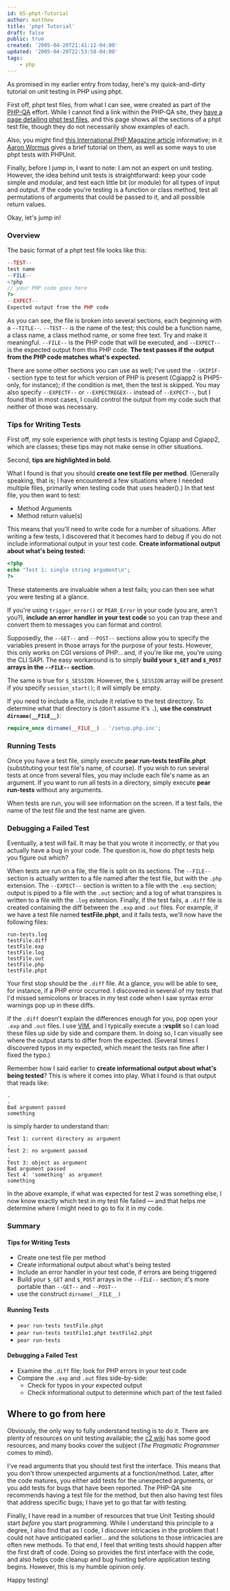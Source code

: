 ```yaml
---
id: 65-phpt-Tutorial
author: matthew
title: 'phpt Tutorial'
draft: false
public: true
created: '2005-04-20T21:41:12-04:00'
updated: '2005-04-20T22:53:58-04:00'
tags:
    - php
---
```

As promised in my earlier entry from today, here's my quick-and-dirty tutorial
on unit testing in PHP using phpt.

First off, phpt test files, from what I can see, were created as part of the
[PHP-QA](http://qa.php.net/) effort. While I cannot find a link within the
PHP-QA site, they [have a page detailing phpt test files](http://qa.php.net/write-test.php),
and this page shows all the sections of a phpt test file, though they do not
necessarily show examples of each.

Also, you might find [this International PHP Magazine article](http://www.phpmag.net/itr/kolumnen/psecom,id,26,nodeid,207.html)
informative; in it [Aaron Wormus](http://www.wormus.com/aaron) gives a brief
tutorial on them, as well as some ways to use phpt tests with PHPUnit.

Finally, before I jump in, I want to note: I am not an expert on unit testing.
However, the idea behind unit tests is straightforward: keep your code simple
and modular, and test each little bit (or module) for all types of input and
output. If the code you're testing is a function or class method, test all
permutations of arguments that could be passed to it, and all possible return
values.

Okay, let's jump in!

<!--- EXTENDED -->

### Overview

The basic format of a phpt test file looks like this:

```php
--TEST--
test name
--FILE--
<?php
// your PHP code goes here
?>
--EXPECT--
Expected output from the PHP code
```

As you can see, the file is broken into several sections, each beginning with a
`--TITLE--`. `--TEST--` is the name of the test; this could be a function name,
a class name, a class method name, or some free text. Try and make it
meaningful. `--FILE--` is the PHP code that will be executed, and `--EXPECT--`
is the expected output from this PHP code. **The test passes if the output from
the PHP code matches what's expected.**

There are some other sections you can use as well; I've used the `--SKIPIF--`
section type to test for which version of PHP is present (Cgiapp2 is PHP5-only,
for instance); if the condition is met, then the test is skipped. You may also
specify `--EXPECTF--` or `--EXPECTREGEX--` instead of `--EXPECT--`, but I found
that in most cases, I could control the output from my code such that neither of
those was necessary.

### Tips for Writing Tests

First off, my sole experience with phpt tests is testing Cgiapp and Cgiapp2,
which are classes; these tips may not make sense in other situations.

Second, **tips are highlighted in bold**.

What I found is that you should **create one test file per method**. (Generally
speaking, that is; I have encountered a few situations where I needed multiple
files, primarily when testing code that uses header().) In that test file, you
then want to test:

- Method Arguments
- Method return value(s)

This means that you'll need to write code for a number of situations. After
writing a few tests, I discovered that it becomes hard to debug if you do not
include informational output in your test code. **Create informational output
about what's being tested:**

```php
<?php
echo "Test 1: single string argument\n";
?>
```

These statements are invaluable when a test fails; you can then see what you
were testing at a glance.

If you're using `trigger_error()` or `PEAR_Error` in your code (you are, aren't
you?), **include an error handler in your test code** so you can trap these and
convert them to messages you can format and control.

Supposedly, the `--GET--` and `--POST--` sections allow you to specify the
variables present in those arrays for the purpose of your tests. However, this
only works on CGI versions of PHP… and, if you're like me, you're using the CLI
SAPI. The easy workaround is to simply **build your `$_GET` and `$_POST` arrays
in the `--FILE--` section**.

The same is true for `$_SESSION`. However, the `$_SESSION` array *will* be
present if you specify `session_start()`; it will simply be empty.

If you need to include a file, include it relative to the test directory. To
determine what that directory is (don't assume it's `.`), **use the construct
`dirname(__FILE__)`**:

```php
require_once dirname(__FILE__) . '/setup.php.inc';
```

### Running Tests

Once you have a test file, simply execute **pear run-tests testFile.phpt**
(substituting your test file's name, of course). If you wish to run several
tests at once from several files, you may include each file's name as an
argument. If you want to run all tests in a directory, simply execute **pear
run-tests** without any arguments.

When tests are run, you will see information on the screen. If a test fails, the
name of the test file and the test name are given.

### Debugging a Failed Test

Eventually, a test will fail. It may be that you wrote it incorrectly, or that
you actually have a bug in your code. The question is, how do phpt tests help
you figure out which?

When tests are run on a file, the file is split on its sections. The `--FILE--`
section is actually written to a file named after the test file, but with the
`.php` extension. The `--EXPECT--` section is written to a file with the `.exp`
section; output is piped to a file with the `.out` section; and a log of what
transpires is written to a file with the `.log` extension. Finally, if the test
fails, a `.diff` file is created containing the diff between the `.exp` and
`.out` files. For example, if we have a test file named **testFile.phpt**, and
it fails tests, we'll now have the following files:

```
run-tests.log
testFile.diff
testFile.exp
testFile.log
testFile.out
testFile.php
testFile.phpt
```

Your first stop should be the `.diff` file. At a glance, you will be able to
see, for instance, if a PHP error occurred. I discovered in several of my tests
that I'd missed semicolons or braces in my test code when I saw syntax error
warnings pop up in these diffs.

If the `.diff` doesn't explain the differences enough for you, pop open your
`.exp` and `.out` files. I use [VIM](http://www.vim.org/), and I typically
execute a **:vsplit** so I can load these files up side by side and compare
them. In doing so, I can visually see where the output starts to differ from the
expected. (Several times I discovered typos in my expected, which meant the
tests ran fine after I fixed the typo.)

Remember how I said earlier to **create informational output about what's being
tested**? This is where it comes into play. What I found is that output that
reads like:

```
.
.
Bad argument passed
something
```

is simply harder to understand than:

```
Test 1: current directory as argument
.
Test 2: no argument passed
.
Test 3: object as argument
Bad argument passed
Test 4: 'something' as argument
something
```

In the above example, if what was expected for test 2 was something else, I now
know exactly which test in my test file failed — and that helps me determine
where I might need to go to fix it in my code.

### Summary

#### Tips for Writing Tests

- Create one test file per method
- Create informational output about what's being tested
- Include an error handler in your test code, if errors are being triggered
- Build your `$_GET` and `$_POST` arrays in the `--FILE--` section; it's more portable than `--GET--` and `--POST--`
- use the construct `dirname(__FILE__)`

#### Running Tests

- `pear run-tests testFile.phpt`
- `pear run-tests testFile1.phpt testFile2.phpt`
- `pear run-tests`

#### Debugging a Failed Test

- Examine the `.diff` file; look for PHP errors in your test code
- Compare the `.exp` and `.out` files side-by-side:
  - Check for typos in your expected output
  - Check informational output to determine which part of the test failed

Where to go from here
---------------------

Obviously, the only way to fully understand testing is to do it. There are
plenty of resources on unit testing available; the [c2 wiki](http://www.c2.com/cgi/wiki)
has some good resources, and many books cover the subject (*The Pragmatic
Programmer* comes to mind).

I've read arguments that you should test first the interface. This means that
you don't throw unexpected arguments at a function/method. Later, after the code
matures, you either add tests for the unexpected arguments, or you add tests for
bugs that have been reported. The PHP-QA site recommends having a test file for
the method, but then also having test files that address specific bugs; I have
yet to go that far with testing.

Finally, I have read in a number of resources that true Unit Testing should
start *before* you start programming. While I understand this principle to a
degree, I also find that as I code, I discover intricacies in the problem that I
could not have anticipated earlier… and the solutions to those intricacies are
often new methods. To that end, I feel that writing tests should happen after
the first draft of code. Doing so provides the first interface with the code,
and also helps code cleanup and bug hunting before application testing begins.
However, this is my humble opinion only.

Happy testing!
